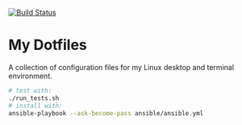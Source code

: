 [![Build Status](https://travis-ci.org/sblask/dotfiles.svg?branch=master)](https://travis-ci.org/sblask/dotfiles)

My Dotfiles
===========

A collection of configuration files for my Linux desktop and terminal
environment.

```bash
# test with:
./run_tests.sh
# install with:
ansible-playbook --ask-become-pass ansible/ansible.yml
```
